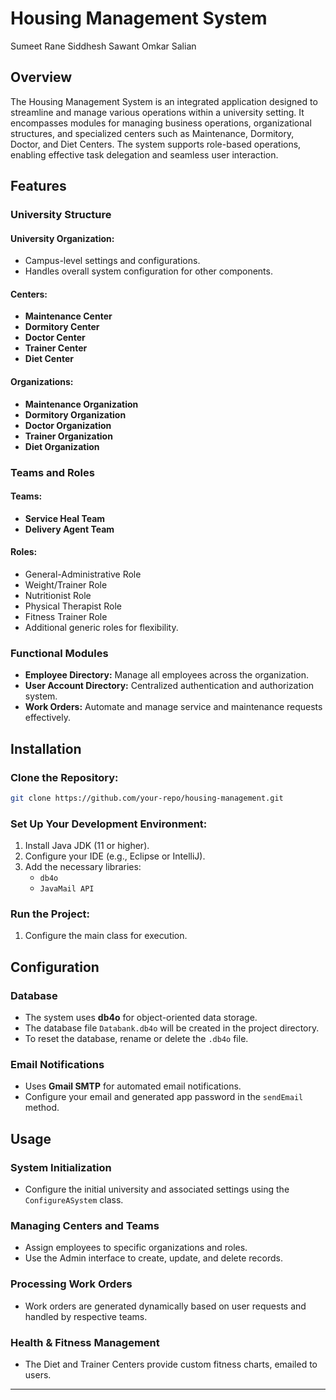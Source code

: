 # Housing Management System
Sumeet Rane
Siddhesh Sawant
Omkar Salian
## Overview
The Housing Management System is an integrated application designed to streamline and manage various operations within a university setting. It encompasses modules for managing business operations, organizational structures, and specialized centers such as Maintenance, Dormitory, Doctor, and Diet Centers. The system supports role-based operations, enabling effective task delegation and seamless user interaction.

## Features

### University Structure

#### University Organization:
- Campus-level settings and configurations.
- Handles overall system configuration for other components.

#### Centers:
- **Maintenance Center**
- **Dormitory Center**
- **Doctor Center**
- **Trainer Center**
- **Diet Center**

#### Organizations:
- **Maintenance Organization**
- **Dormitory Organization**
- **Doctor Organization**
- **Trainer Organization**
- **Diet Organization**

### Teams and Roles

#### Teams:
- **Service Heal Team**
- **Delivery Agent Team**

#### Roles:
- General-Administrative Role
- Weight/Trainer Role
- Nutritionist Role
- Physical Therapist Role
- Fitness Trainer Role
- Additional generic roles for flexibility.

### Functional Modules
- **Employee Directory:** Manage all employees across the organization.
- **User Account Directory:** Centralized authentication and authorization system.
- **Work Orders:** Automate and manage service and maintenance requests effectively.

## Installation

### Clone the Repository:
```bash
git clone https://github.com/your-repo/housing-management.git
```

### Set Up Your Development Environment:
1. Install Java JDK (11 or higher).
2. Configure your IDE (e.g., Eclipse or IntelliJ).
3. Add the necessary libraries:
   - `db4o`
   - `JavaMail API`

### Run the Project:
1. Configure the main class for execution.

## Configuration

### Database
- The system uses **db4o** for object-oriented data storage.
- The database file `Databank.db4o` will be created in the project directory.
- To reset the database, rename or delete the `.db4o` file.

### Email Notifications
- Uses **Gmail SMTP** for automated email notifications.
- Configure your email and generated app password in the `sendEmail` method.

## Usage

### System Initialization
- Configure the initial university and associated settings using the `ConfigureASystem` class.

### Managing Centers and Teams
- Assign employees to specific organizations and roles.
- Use the Admin interface to create, update, and delete records.

### Processing Work Orders
- Work orders are generated dynamically based on user requests and handled by respective teams.

### Health & Fitness Management
- The Diet and Trainer Centers provide custom fitness charts, emailed to users.

---
